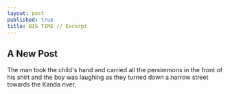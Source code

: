 ```yaml
---
layout: post
published: true
title: BIG TIME // Excerpt
---
```



## A New Post

The man took the child's hand and carried all the persimmons in the front of his shirt and the boy was laughing as they turned down a narrow street towards the Kanda river.
